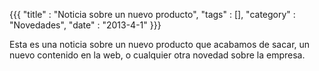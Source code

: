 {{{
  "title" : "Noticia sobre un nuevo producto",
  "tags"  : [],
  "category" : "Novedades",
  "date" : "2013-4-1"
}}}

Esta es una noticia sobre un nuevo producto que acabamos de sacar, un nuevo contenido en la web, o cualquier otra novedad sobre la empresa.
